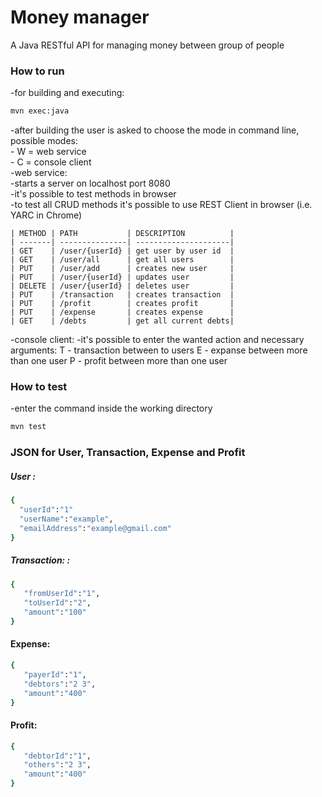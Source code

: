 # Money manager

A Java RESTful API for managing money between group of people

### How to run

-for building and executing:
```sh
mvn exec:java
```
-after building the user is asked to choose the mode in command line, possible modes:  
    - W = web service  
    - C = console client  
-web service:  
-starts a server on localhost port 8080  
-it's possible to test methods in browser  
-to test all CRUD methods it's possible to use REST Client in browser (i.e. YARC in Chrome)  
    
    | METHOD | PATH           | DESCRIPTION          |
    | -------| ---------------| ---------------------|
    | GET    | /user/{userId} | get user by user id  | 
    | GET    | /user/all      | get all users        | 
    | PUT    | /user/add      | creates new user     | 
    | PUT    | /user/{userId} | updates user         | 
    | DELETE | /user/{userId} | deletes user         |
    | PUT    | /transaction   | creates transaction  |
    | PUT    | /profit        | creates profit       |
    | PUT    | /expense       | creates expense      |
    | GET    | /debts         | get all current debts| 
    
-console client:
    -it's possible to enter the wanted action and necessary arguments:
        T - transaction between to users
        E - expanse between more than one user
        P - profit between more than one user
        
### How to test
-enter the command inside the working directory
```sh
mvn test
```

### JSON for User, Transaction, Expense and Profit
##### User : 
```sh
{  
  "userId":"1"
  "userName":"example",
  "emailAddress":"example@gmail.com"
} 
```
##### Transaction: : 

```sh
{  
   "fromUserId":"1",
   "toUserId":"2",
   "amount":"100"
} 
```

#### Expense:
```sh
{  
   "payerId":"1",
   "debtors":"2 3",
   "amount":"400"
}
```

#### Profit:
```sh
{  
   "debtorId":"1",
   "others":"2 3",
   "amount":"400"
}
```
